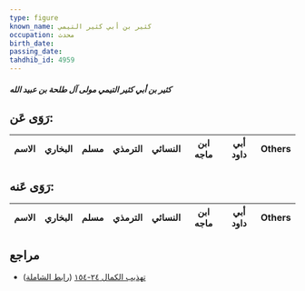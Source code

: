 ```yaml
---
type: figure
known_name: كثير بن أبي كثير التيمي
occupation: محدث
birth_date:
passing_date:
tahdhib_id: 4959
---
```

##### كثير بن أبي كثير التيمي مولى آل طلحة بن عبيد الله

## رَوَى عَن:
| الاسم | البخاري | مسلم | الترمذي | النسائي | ابن ماجه | أبي داود | Others |
| ----- | ------- | ---- | ------- | ------- | -------- | -------- | ------ |
## رَوَى عَنه:
| الاسم | البخاري | مسلم | الترمذي | النسائي | ابن ماجه | أبي داود | Others |
| ----- | ------- | ---- | ------- | ------- | -------- | -------- | ------ |
## مراجع
- [تهذيب الكمال ٢٤-١٥٤](obsidian://open?vault=Tahdhib-al-Kamal&file=Figures/٤٩٥٩-كثير%20بن%20أبي%20كثير%20التيمي%20مولى%20آل%20طلحة%20بن%20عبيد%20الله) ([رابط الشاملة](https://shamela.ws/book/3722/12666))